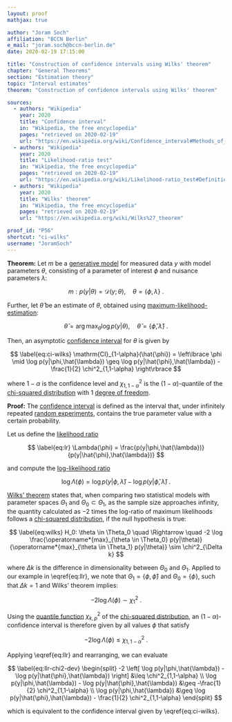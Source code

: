 ```yaml
---
layout: proof
mathjax: true

author: "Joram Soch"
affiliation: "BCCN Berlin"
e_mail: "joram.soch@bccn-berlin.de"
date: 2020-02-19 17:15:00

title: "Construction of confidence intervals using Wilks' theorem"
chapter: "General Theorems"
section: "Estimation theory"
topic: "Interval estimates"
theorem: "Construction of confidence intervals using Wilks' theorem"

sources:
  - authors: "Wikipedia"
    year: 2020
    title: "Confidence interval"
    in: "Wikipedia, the free encyclopedia"
    pages: "retrieved on 2020-02-19"
    url: "https://en.wikipedia.org/wiki/Confidence_interval#Methods_of_derivation"
  - authors: "Wikipedia"
    year: 2020
    title: "Likelihood-ratio test"
    in: "Wikipedia, the free encyclopedia"
    pages: "retrieved on 2020-02-19"
    url: "https://en.wikipedia.org/wiki/Likelihood-ratio_test#Definition"
  - authors: "Wikipedia"
    year: 2020
    title: "Wilks' theorem"
    in: "Wikipedia, the free encyclopedia"
    pages: "retrieved on 2020-02-19"
    url: "https://en.wikipedia.org/wiki/Wilks%27_theorem"

proof_id: "P56"
shortcut: "ci-wilks"
username: "JoramSoch"
---
```



**Theorem:** Let $m$ be a [generative model](/D/gm) for measured data $y$ with model parameters $\theta$, consisting of a parameter of interest $\phi$ and nuisance parameters $\lambda$:

$$ \label{eq:mod-par}
m: p(y|\theta) = \mathcal{D}(y; \theta), \quad \theta = \left\lbrace \phi, \lambda \right\rbrace \; .
$$

Further, let $\hat{\theta}$ be an estimate of $\theta$, obtained using [maximum-likelihood-estimation](/D/mle):

$$ \label{eq:theta-mle}
\hat{\theta} = \operatorname*{arg\,max}_{\theta} \log p(y|\theta), \quad \hat{\theta} = \left\lbrace \hat{\phi}, \hat{\lambda} \right\rbrace \; .
$$

Then, an asymptotic [confidence interval](/D/ci) for $\theta$ is given by

$$ \label{eq:ci-wilks}
\mathrm{CI}_{1-\alpha}(\hat{\phi}) = \left\lbrace \phi \mid \log p(y|\phi,\hat{\lambda}) \geq \log p(y|\hat{\phi},\hat{\lambda}) - \frac{1}{2} \chi^2_{1,1-\alpha} \right\rbrace
$$

where $1-\alpha$ is the confidence level and $\chi^2_{1,1-\alpha}$ is the $(1-\alpha)$-quantile of the [chi-squared distribution](/D/chi2) with 1 [degree of freedom](/D/dof).


**Proof:** The [confidence interval](/D/ci) is defined as the interval that, under infinitely repeated [random experiments](/D/rexp), contains the true parameter value with a certain probability.

Let us define the [likelihood ratio](/D/lr)

$$ \label{eq:lr}
\Lambda(\phi) = \frac{p(y|\phi,\hat{\lambda})}{p(y|\hat{\phi},\hat{\lambda})}
$$

and compute the [log-likelihood ratio](/D/llr)

$$ \label{eq:llr}
\log \Lambda(\phi) = \log p(y|\phi,\hat{\lambda}) - \log p(y|\hat{\phi},\hat{\lambda}) \; .
$$

[Wilks' theorem](llr-wilks) states that, when comparing two statistical models with parameter spaces $\Theta_1$ and $\Theta_0 \subset \Theta_1$, as the sample size approaches infinity, the quantity calculated as $-2$ times the log-ratio of maximum likelihoods follows a [chi-squared distribution](/D/chi2), if the null hypothesis is true:

$$ \label{eq:wilks}
H_0: \theta \in \Theta_0 \quad \Rightarrow \quad -2 \log \frac{\operatorname*{max}_{\theta \in \Theta_0} p(y|\theta)}{\operatorname*{max}_{\theta \in \Theta_1} p(y|\theta)} \sim \chi^2_{\Delta k}
$$

where $\Delta k$ is the difference in dimensionality between $\Theta_0$ and $\Theta_1$. Applied to our example in \eqref{eq:llr}, we note that $\Theta_1 = \{ \phi,  \hat{\phi} \}$ and $\Theta_0 = \{ \phi \}$, such that $\Delta k = 1$ and Wilks' theorem implies:

$$ \label{eq:llr-wilks}
-2 \log \Lambda(\phi) \sim  \chi^2_1 \; .
$$

Using the [quantile function](/D/qf) $\chi^2_{k,p}$ of the [chi-squared distribution](/D/chi2), an $(1-\alpha)$-confidence interval is therefore given by all values $\phi$ that satisfy

$$ \label{eq:llr-chi2}
-2 \log \Lambda(\phi) \leq \chi^2_{1,1-\alpha} \; .
$$

Applying \eqref{eq:llr} and rearranging, we can evaluate

$$ \label{eq:llr-chi2-dev}
\begin{split}
-2 \left[ \log p(y|\phi,\hat{\lambda}) - \log p(y|\hat{\phi},\hat{\lambda}) \right] &\leq \chi^2_{1,1-\alpha} \\
\log p(y|\phi,\hat{\lambda}) - \log p(y|\hat{\phi},\hat{\lambda}) &\geq -\frac{1}{2} \chi^2_{1,1-\alpha} \\
\log p(y|\phi,\hat{\lambda}) &\geq \log p(y|\hat{\phi},\hat{\lambda}) - \frac{1}{2} \chi^2_{1,1-\alpha}
\end{split}
$$

which is equivalent to the confidence interval given by \eqref{eq:ci-wilks}.